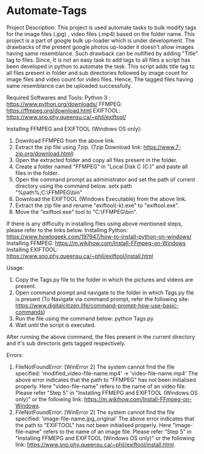 # Automate-Tags
Project Description:
This project is used automate tasks to bulk modify tags for the image files (.jpg) , video files (.mp4) based on the folder name. This project is a part of google bulk up-loader which is under development. The drawbacks of the present google photos up-loader it doesn't allow images having same resemblance. Such drawback can be nullified by adding "Title" tag to files. Since, It is not an easy task to add tags to all files a script has been developed in python to automate the task. This script adds title tag to all files present in folder and sub directories followed by image count for image files and video count for video files. Hence, The tagged files having same resemblance can be uploaded successfully.

Required Softwares and Tools:
  Python 3 : https://www.python.org/downloads/
  FFMPEG: https://ffmpeg.org/download.html
  EXIFTOOL: https://www.sno.phy.queensu.ca/~phil/exiftool/

Installing FFMPEG and EXIFTOOL (Windows OS only):
1) Download FFMPEG from the above link.
2) Extract the zip file using 7zip. (7zip Download link: https://www.7-zip.org/download.html)
3) Open the extracted folder and copy all files present in the folder.
4) Create a folder named "FFMPEG" in "Local Disk C (C:\)" and paste all files in the folder.
5) Open the command prompt as administrator and set the path of current directory using the command below.
    setx path "%path%;C:\FFMPEG\bin"
6) Download the EXIFTOOL (Windows Executable) from the above link.
7) Extract the zip file and rename "exiftool(-k).exe" to "exiftool.exe".
8) Move the "exiftool.exe" tool to "C:\FFMPEG\bin".

If there is any difficulty in installing files using above mentioned steps, please refer to the links below.
  Installing Python: https://www.howtogeek.com/197947/how-to-install-python-on-windows/
  Installing FFMPEG: https://m.wikihow.com/Install-FFmpeg-on-Windows
  Installing EXIFTOOL: https://www.sno.phy.queensu.ca/~phil/exiftool/install.html

Usage:
1) Copy the Tags.py file to the folder in which the pictures and videos are present.
2) Open command prompt and navigate to the folder in which Tags.py file is present
   (To Navigate via command prompt, refer the following site: https://www.digitalcitizen.life/command-prompt-how-use-basic-commands)
3) Run the file using the command below:
    python Tags.py
4) Wait until the script is executed.

After running the above command, the files present in the current directory and it's sub directoris gets tagged respectively.

Errors:
1) FileNotFoundError: [WinError 2] The system cannot find the file specified: 'modified_video-file-name.mp4' -> 'video-file-name.mp4'
      The above error indicates that the path to "FFMPEG" has not been initialised properly. Here "video-file-name" refers to the name         of an video file. Please refer "Step 5" in "Installing FFMEPG and EXIFTOOL (Windows OS only)" or the following link:                     https://m.wikihow.com/Install-FFmpeg-on-Windows.
2) FileNotFoundError: [WinError 2] The system cannot find the file specified: 'image-file-name.jpg_original'
      The above error indicates that the path to "EXIFTOOL" has not been initialised properly. Here "image-file-name" refers to the name       of an image file. Please refer "Step 5" in "Installing FFMEPG and EXIFTOOL (Windows OS only)" or the following link:                     https://www.sno.phy.queensu.ca/~phil/exiftool/install.html.
